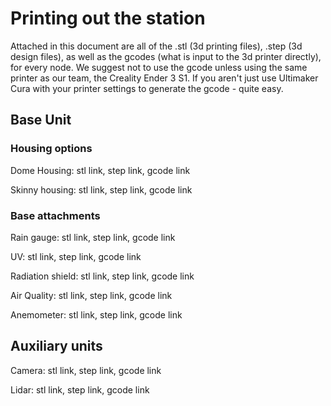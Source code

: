 # Printing out the station

Attached in this document are all of the .stl (3d printing files), .step
(3d design files), as well as the gcodes (what is input to the 3d printer directly), for every node. 
We suggest not to use the gcode unless using the same printer as our team,
the Creality Ender 3 S1. If you aren't just use Ultimaker Cura with your printer 
settings to generate the gcode - quite easy.

## Base Unit

### Housing options

Dome Housing: stl link, step link, gcode link

Skinny housing: stl link, step link, gcode link 

### Base attachments

Rain gauge: stl link, step link, gcode link

UV: stl link, step link, gcode link

Radiation shield: stl link, step link, gcode link

Air Quality: stl link, step link, gcode link

Anemometer: stl link, step link, gcode link

## Auxiliary units

Camera: stl link, step link, gcode link

Lidar: stl link, step link, gcode link


